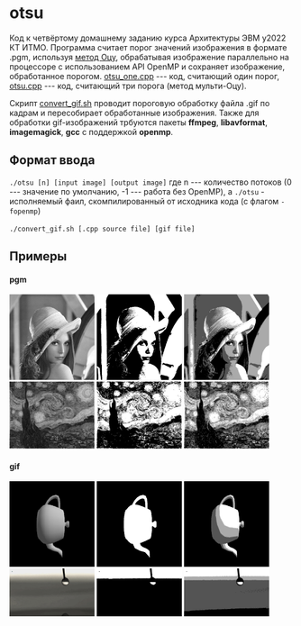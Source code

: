 # otsu
Код к четвёртому домашнему заданию курса Архитектуры ЭВМ у2022 КТ ИТМО. Программа считает порог значений изображения в формате .pgm, используя [метод Оцу](https://ru.wikipedia.org/wiki/%D0%9C%D0%B5%D1%82%D0%BE%D0%B4_%D0%9E%D1%86%D1%83), обрабатывая изображение параллельно на процессоре с использованием API OpenMP и сохраняет изображение, обработанное порогом. [otsu_one.cpp](src/otsu_one.cpp) --- код, считающий один порог, [otsu.cpp](src/otsu.cpp) --- код, считающий три порога (метод мульти-Оцу).

Скрипт [convert_gif.sh](convert_gif.sh) проводит пороговую обработку файла .gif по кадрам и пересобирает обработанные изображения. Также для обработки gif-изображений трбуются пакеты **ffmpeg**, **libavformat**, **imagemagick**, **gcc** с поддержкой **openmp**.
## Формат ввода
`./otsu [n] [input image] [output image]` где n --- количество потоков (0 --- значение по умолчанию, -1 --- работа без OpenMP), а `./otsu` - исполняемый фаил, скомпилированный от исходника кода (с флагом `-fopenmp`)

`./convert_gif.sh [.cpp source file] [gif file]`
## Примеры
#### pgm
<img src="img/in.jpg" alt="img1" width="30%"> <img src="img/mono/in_new.jpg" alt="img1-mono" width="30%"> <img src="img/multi/in_new.jpg" alt="img1-multi" width="30%">
<img src="img/stars.jpg" alt="img2" width="30%"> <img src="img/mono/stars_new.jpg" alt="img2-mono" width="30%"> <img src="img/multi/stars_new.jpg" alt="img2-multi" width="30%">
#### gif
<img src="gif/teapot.gif" alt="gif1" width="30%"> <img src="gif/mono/teapot_new.gif" alt="gif1-mono" width="30%"> <img src="gif/multi/teapot_new.gif" alt="gif1-multi" width="30%">
<img src="gif/drop.gif" alt="gif2" width="30%"> <img src="gif/mono/drop_new.gif" alt="gif2-mono" width="30%"> <img src="gif/multi/drop_new.gif" alt="gif2-multi" width="30%">
